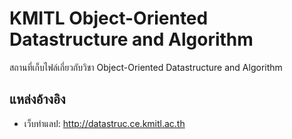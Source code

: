 # KMITL Object-Oriented Datastructure and Algorithm

สถานที่เก็บไฟล์เกี่ยวกับวิชา Object-Oriented Datastructure and Algorithm

## แหล่งอ้างอิง

- เว็บทำแลป: http://datastruc.ce.kmitl.ac.th
